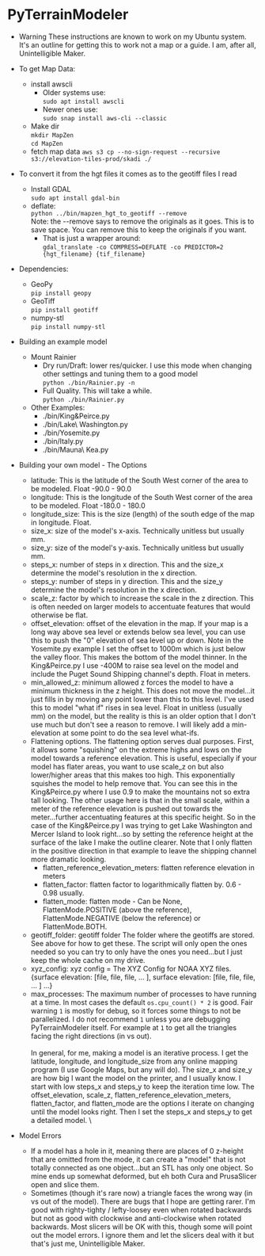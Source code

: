 # PyTerrainModeler

* Warning
  These instructions are known to work on my Ubuntu system.  It's an outline for getting this to work
  not a map or a guide. I am, after all, Unintelligible Maker.

* To get Map Data:
  - install awscli
    - Older systems use:\
      `sudo apt install awscli`
    - Newer ones use:\
      `sudo snap install aws-cli --classic`
  - Make dir\
    `mkdir MapZen`\
    `cd MapZen`
  - fetch map data
    `aws s3 cp --no-sign-request --recursive s3://elevation-tiles-prod/skadi ./`
* To convert it from the hgt files it comes as to the geotiff files I read  
  - Install GDAL\
    `sudo apt install gdal-bin`
  - deflate:\
    `python ../bin/mapzen_hgt_to_geotiff --remove`\
    Note: the --remove says to remove the originals as it goes.
    This is to save space.
    You can remove this to keep the originals if you want.
    - That is just a wrapper around:\
      `gdal_translate -co COMPRESS=DEFLATE -co PREDICTOR=2 {hgt_filename} {tif_filename}`

* Dependencies:
  - GeoPy\
    `pip install geopy`
  - GeoTiff\
    `pip install geotiff`
  - numpy-stl\
    `pip install numpy-stl`

* Building an example model
  - Mount Rainier
    - Dry run/Draft: lower res/quicker.  I use this mode when changing other settings and tuning them to a good model\
      `python ./bin/Rainier.py -n`
    - Full Quality.  This will take a while.  \
      `python ./bin/Rainier.py`
  - Other Examples:
    - ./bin/King&Peirce.py
    - ./bin/Lake\ Washington.py
    - ./bin/Yosemite.py
    - ./bin/Italy.py
    - ./bin/Mauna\ Kea.py

* Building your own model - The Options
  - latitude: This is the latitude of the South West corner of the area to be modeled.  Float -90.0 - 90.0
  - longitude: This is the longitude of the South West corner of the area to be modeled.  Float -180.0 - 180.0
  - longitude_size: This is the size (length) of the south edge of the map in longitude. Float.
  - size_x: size of the model's x-axis.  Technically unitless but usually mm.
  - size_y: size of the model's y-axis.  Technically unitless but usually mm.
  - steps_x: number of steps in x direction.  This and the size_x determine the model's resolution in the x direction.
  - steps_y: number of steps in y direction.  This and the size_y determine the model's resolution in the x direction.
  - scale_z: factor by which to increase the scale in the z direction.  This is often needed on larger models to accentuate features that would otherwise be flat.
  - offset_elevation: offset of the elevation in the map.  If your map is a long way above sea level or extends below sea level, you can use this to push the "0" elevation of sea level up or down.  Note in the Yosemite.py example I set the offset to 1000m which is just below the valley floor.  This makes the bottom of the model thinner.  In the King&Peirce.py I use -400M to raise sea level on the model and include the Puget Sound Shipping channel's depth.  Float in meters.
  - min_allowed_z: minimum allowed z forces the model to have a minimum thickness in the z height. This does not move the model...it just fills in by moving any point lower than this to this level.  I've used this to model "what if" rises in sea level.  Float in unitless (usually mm) on the model, but the reality is this is an older option that I don't use much but don't see a reason to remove.  I will likely add a min-elevation at some point to do the sea level what-ifs.
  - Flattening options.
    The flattening option serves dual purposes.
    First, it allows some "squishing" on the extreme highs and lows on the model towards a reference elevation.
    This is useful, especially if your model has flater areas, you want to use scale_z on but also lower/higher areas that this makes too high.
    This exponentially squishes the model to help remove that.
    You can see this in the King&Peirce.py where I use 0.9 to make the mountains not so extra tall looking.
    The other usage here is that in the small scale, within a meter of the reference elevation is pushed out towards the meter...further accentuating features at this specific height.
    So in the case of the King&Peirce.py I was trying to get Lake Washington and Mercer Island to look right...so by setting the reference height at the surface of the lake I make the outline clearer.
    Note that I only flatten in the positive direction in that example to leave the shipping channel more dramatic looking.
    - flatten_reference_elevation_meters: flatten reference elevation in meters
    - flatten_factor: flatten factor to logarithmically flatten by.  0.6 - 0.98 usually.
    - flatten_mode: flatten mode - Can be None, FlattenMode.POSITIVE (above the reference), FlattenMode.NEGATIVE (below the reference) or FlattenMode.BOTH.
  - geotiff_folder: geotiff folder The folder where the geotiffs are stored.  See above for how to get these.  The script will only open the ones needed so you can try to only have the ones you need...but I just keep the whole cache on my drive.
  - xyz_config: xyz config = The XYZ Config for NOAA XYZ files.
                {surface elevation: [file, file, file, ... ],
                 surface elevation: [file, file, file, ... ]
                 ...}
  - max_processes: The maximum number of processes to have running at a time.  In most cases the default `os.cpu_count() * 2` is good. Fair warning `1` is mostly for debug, so it forces some things to not be parallelized. I do not recommend `1` unless you are debugging PyTerrainModeler itself. For example at `1` to get all the triangles facing the right directions (in vs out). \
    \
  In general, for me, making a model is an iterative process.  I get the latitude, longitude, and longitude_size from any online mapping program (I use Google Maps, but any will do).  The size_x and size_y are how big I want the model on the printer, and I usually know.  I start with low steps_x and steps_y to keep the iteration time low.  The offset_elevation, scale_z, flatten_reference_elevation_meters, flatten_factor, and flatten_mode are the options I iterate on changing until the model looks right.  Then I set the steps_x and steps_y to get a detailed model. \
    
  
* Model Errors
  - If a model has a hole in it, meaning there are places of 0 z-height that are omitted from the mode, it can create a "model" that is not totally connected as one object...but an STL has only one object.  So mine ends up somewhat deformed, but eh both Cura and PrusaSlicer open and slice them.
  - Sometimes (though it's rare now) a triangle faces the wrong way (in vs out of the model).  There are bugs that I hope are getting rarer.  I'm good with righty-tighty / lefty-loosey even when rotated backwards but not as good with clockwise and anti-clockwise when rotated backwards. Most slicers will be OK with this, though some will point out the model errors.  I ignore them and let the slicers deal with it but that's just me, Unintelligible Maker.
